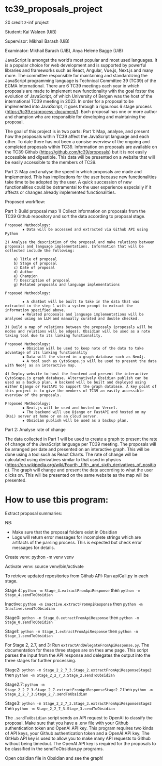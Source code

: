 # tc39_proposals_project

20 credit z-inf project

Student: Kai Waløen (UiB)

Supervisor: Mikhail Barash (UiB)

Examinator: Mikhail Barash (UiB), Anya Helene Bagge (UiB)

JavaScript is amongst the world’s most popular and most used languages. It is a popular choice for web development and is supported by powerful libraries and frameworks such as React, Angular, Vue.js, Next.js and many more. The committee responsible for maintaining and standardizing the JavaScript programming language is Technical Committee 39 (TC39) of the ECMA International. There are 6 TC39 meetings each year in which proposals are made to implement new functionality with the goal foster the evolution of JavaScript, of which University of Bergen was the host of the international TC39 meeting in 2023. In order for a proposal to be implemented into JavaScript, it goes through a rigourous 6 stage process (https://tc39.es/process-document/). Each proposal has one or more author and champion who are responsible for developing and maintaining the proposal.

The goal of this project is in two parts:
Part 1: Map, analyse, and present how the proposals within TC39 affect the JavaScript language and each other. To date there has not been a consise overview of the ongoing and completed proposals within TC39. Information on proposals are available on the TC39 Github (https://github.com/tc39/proposals) but it is not easily accessible and digestible. This data will be presented on a website that will be easily accessible to the members of TC39. 

Part 2: Map and analyse the speed in which proposals are made and implemented. This has implications for the user because new functionalities take time to be adopted by the user. A quick succession of new functionalities could be detramental to the user experience especially if it affects or changes already implemented functionalities.

Proposed workflow:

Part 1: Build proposal map
    1) Collect information on proposals from the TC39 Github repository and sort the data according to proposal stage.

	Proposed Methodology: 
            ▪ Data will be accessed and extracted via Github API using Python

    2) Analyse the description of the proposal and make relations between proposals and language implementations. Information that will be collected include the following:

        a) Title of proposal
        b) Stage of proposal
        c) Date of proposal
        d) Author
        e) Champion
        f) Description of proposal
        g) Related proposals and language implementations

	Proposed Methodology:

            ▪ A chatbot will be built to take in the data that was extracted in the step 1 with a system prompt to extract the information specified above. 
            ▪ Related proposals and language implementations will be analysed using an LLM and manually curated and double checked. 
              
    3) Build a map of relations between the proposals (proposals will be nodes and relations will be edges). Obsidian will be used as a note taking tool due to its linking functionality. 

	Proposed Methodology:
            ▪ Obsidian will be used to keep note of the data to take advantage of its linking functionality
            ▪ Data will the stored in a graph database such as Neo4j.
            ▪ A tool such as CytoScape.js will be used to present the data with Neo4j as an interactive map.

    4) Deploy website to host the frontend and present the interactive CytoScape.js graph database. Alternatively Obsidian publish can be used as a backup plan. A backend will be built and deployed using either Django or FastAPI to support the graph database. A key point of this project is to give the members of TC39 an easily accessible overview of the proposals.

	Proposed Methodology:
            ▪ Next.js will be used and hosted on Vercel.
            ▪ The backend will use Django or FastAPI and hosted on my (Kai) server at home or on an cloud server.
            ▪ Obsidian publish will be used as a backup plan.


Part 2: Analyse rate of change 

The data collected in Part 1 will be used to create a graph to present the rate of change of the JavaScript language per TC39 meeting. The proposals will be arranged per date and presented on an interactive graph. This will be done using a tool such as React Charts. The rate of change will be calculated using derivatives similar to that used in physics (https://en.wikipedia.org/wiki/Fourth,_fifth,_and_sixth_derivatives_of_position). The graph will change and present the data according to what the user clicks on. This will be presented on the same website as the map will be presented.


# How to use tbis program:

Extract proposal summaries:

NB:
- Make sure that the proposal folders exist in Obsidian
- Logs will return error messages for incomplete strings which are artifacts of the parsing process. This is expected but check error messages for details.

Create venv:
python -m venv venv

Activate venv:
source venv/bin/activate 

To retrieve updated repositories from Github API:
Run apiCall.py in each stage.

Stage 4:
`python -m Stage_4.extractFromApiResponse` then `python -m Stage_4.sendToObsidian`

Inactive:
`python -m Inactive.extractFromApiResponse` then `python -m Inactive.sendToObsidian`

Stage0:
`python -m Stage_0.extractFromApiResponse` then `python -m Stage_0.sendToObsidian`

Stage1:
`python -m Stage_1.extractFromApiResponse` then `python -m Stage_1.sendToObsidian`

For Stage 2, 2.7, and 3:
Run `extractAndDelegateFromApiResponse.py`. The documentation for these three stages are on thes ame page. 
This script parses the input from the API response and delegates the output into the three stages for further processing.

Stage2:
`python -m Stage_2_2_7_3.Stage_2.extractFromApiResponseStage2` then `python -m Stage_2_2_7_3.Stage_2.sendToObsidian`

Stage2.7:
`python -m Stage_2_2_7_3.Stage_2_7.extractFromApiResponseStage2_7` then `python -m Stage_2_2_7_3.Stage_2_7.sendToObsidian`

Stage3:
`python -m Stage_2_2_7_3.Stage_3.extractFromApiResponseStage3` then `python -m Stage_2_2_7_3.Stage_3.sendToObsidian`

The `.sendToObsidian` script sends an API request to OpenAI to classify the proposal. Make sure that you have a .env file with your Github authentication token and OpenAI API key.
This program requires two kinds of API keys, your Github authentication token and a OpenAI API key. The GitHub API key is used to allow you to make many API requests to Github without being timedout. The OpenAI API key is required for the proposals to be classified in the sendToObsidian.py programs.

Open obsidian file in Obsidian and see the graph!
